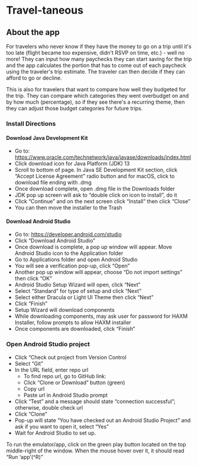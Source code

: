 # Travel-taneous

## About the app
For travelers who never know if they have the money to go on a trip until it's too late (flight became too expensive, didn't RSVP on time, etc.) - well no more! They can input how many paychecks they can start saving for the trip and the app calculates the portion that has to come out of each paycheck using the traveler's trip estimate. The traveler can then decide if they can afford to go or decline.

This is also for travelers that want to compare how well they budgeted for the trip. They can compare which categories they went overbudget on and by how much (percentage), so if they see there's a recurring theme, then they can adjust those budget categories for future trips.


### Install Directions

#### Download Java Development Kit
* Go to: https://www.oracle.com/technetwork/java/javase/downloads/index.html
* Click download icon for Java Platform (JDK) 13
* Scroll to bottom of page. In Java SE Development Kit section, click “Accept License Agreement” radio button and for macOS, click to download file ending with .dmg
* Once download complete, open .dmg file in the Downloads folder
* JDK pop up screen will ask to “double click on icon to install”, do it
* Click “Continue” and on the next screen click “Install” then click “Close”
* You can then move the installer to the Trash

#### Download Android Studio
* Go to: https://developer.android.com/studio
* Click “Download Android Studio”
* Once download is complete, a pop up window will appear. Move Android Studio icon to the Application folder
* Go to Applications folder and open Android Studio
* You will see a verification pop-up, click “Open”
* Another pop up window will appear, choose “Do not import settings” then click “OK”
* Android Studio Setup Wizard will open, click “Next”
* Select “Standard” for type of setup and click “Next”
* Select either Dracula or Light UI Theme then click “Next”
* Click “Finish”
* Setup Wizard will download components
* While downloading components, may ask user for password for HAXM Installer, follow prompts to allow HAXM installer
* Once components are downloaded, click “Finish”

### Open Android Studio project
* Click “Check out project from Version Control
* Select “Git”
* In the URL field, enter repo url
	* To find repo url, go to GitHub link: <url>
	* Click “Clone or Download” button (green)
	* Copy url
	* Paste url in Android Studio prompt
* Click “Test” and a message should state “connection successful”; otherwise, double check url
* Click “Clone”
* Pop-up will state “You have checked out an Android Studio Project” and ask if you want to open it, select “Yes”
* Wait for Android Studio to set up.

To run the emulator/app, click on the green play button located on the top middle-right of the window. When the mouse hover over it, it should read “Run ‘app’(^R)”
